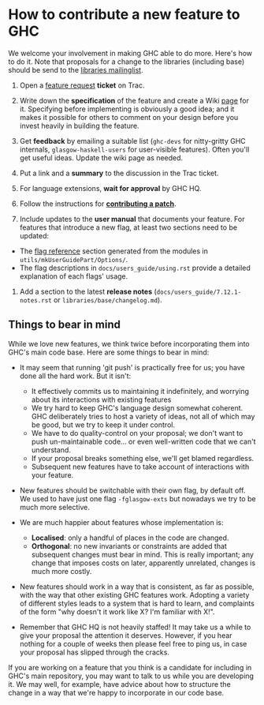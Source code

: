 # How to contribute a new feature to GHC



We welcome your involvement in making GHC able to do more. Here's how to do it. Note that proposals for a change to the libraries (including base) should be send to the [
libraries mailinglist](http://haskell.org/haskellwiki/Library_submissions).


1. Open a [
  feature request](https://ghc.haskell.org/trac/ghc/newticket?type=feature+request) **ticket** on Trac.

1. Write down the **specification** of the feature and create a Wiki [page](proposal) for it. Specifying before implementing is obviously a good idea; and it makes it possible for others to comment on your design before you invest heavily in building the feature.

1. Get **feedback** by emailing a suitable list (`ghc-devs` for nitty-gritty GHC internals, `glasgow-haskell-users` for user-visible features). Often you'll get useful ideas. Update the wiki page as needed. 

1. Put a link and a **summary** to the discussion in the Trac ticket.

1. For language extensions, **wait for approval** by GHC HQ.

1. Follow the instructions for **[contributing a patch](working-conventions/fixing-bugs)**.

1. Include updates to the **user manual** that documents your feature. For features that introduce a new flag, at least two sections need to be updated:

  - The [
    flag reference](https://downloads.haskell.org/~ghc/master/users-guide/flags.html) section generated from the modules in `utils/mkUserGuidePart/Options/`.
  - The flag descriptions in `docs/users_guide/using.rst` provide a detailed explanation of each flags' usage. 

1. Add a section to the latest **release notes** (`docs/users_guide/7.12.1-notes.rst` or `libraries/base/changelog.md`).

## Things to bear in mind



While we love new features, we think twice before incorporating them into GHC's main code base. Here are some things to bear in mind:
 


- It may seem that running 'git push' is practically free for us; you have done all the hard work.  But it isn't:

  - It effectively commits us to maintaining it indefinitely, and worrying about its interactions with existing features
  - We try hard to keep GHC's language design somewhat coherent.  GHC deliberately tries to host a variety of ideas, not all of which may be good, but we try to keep it under control.
  - We have to do quality-control on your proposal; we don't want to push un-maintainable code... or even well-written code that we can't understand.
  - If your proposal breaks something else, we'll get blamed regardless.  
  - Subsequent new features have to take account of interactions with your feature.

- New features should be switchable with their own flag, by default off.  We used to have just one flag `-fglasgow-exts` but nowadays we try to be much more selective.

- We are much happier about features whose implementation is:   

  - **Localised**: only a handful of places in the code are changed.
  - **Orthogonal**: no new invariants or constraints are added that subsequent changes must bear in mind. This is really important; any change that imposes costs on later, apparently unrelated, changes is much more costly. 


 


- New features should work in a way that is consistent, as far as possible, with the way that other
  existing GHC features work.  Adopting a variety of different styles leads to a
  system that is hard to learn, and complaints of the form "why doesn't it work like X?
  I'm familiar with X!".

- Remember that GHC HQ is not heavily staffed!  It may take us a while to give your proposal the attention it deserves. However, if you hear nothing for a couple of weeks then please feel free to ping us, in case your proposal has slipped through the cracks.


If you are working on a feature that you think is a candidate for including in GHC's main repository, you may want to talk to us while you are developing it.  We may well, for example, have advice about how to structure the change in a way that we're happy to incorporate in our code base.


